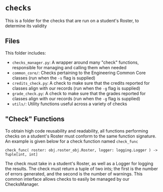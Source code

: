 # `checks`

This is a folder for the checks that are run on a student's Roster, to determine its validity

## Files

This folder includes:
 - `checks_manager.py`: A wrapper around many "check" functions, responsible for managing and calling them when needed
 - `common_core/`: Checks pertaining to the Engineering Common Core classes (run when the `-s` flag is supplied)
 - `credits_check.py`: A check to make sure that the credits reported for classes align with our records (run when the `-g` flag is supplied)
 - `grade_check.py`: A check to make sure that the grades reported for classes align with our records (run when the `-g` flag is supplied)
 - `utils/`: Utility functions useful across a variety of checks

## "Check" Functions

To obtain high code reusability and readability, all functions performing checks on a student's Roster must conform to the same function signature.
An example is given below for a check function named `check_func`

```
check_func( roster: obj.roster_obj.Roster, logger: logging.Logger ) -> Tuple[int, int]
```

The check must take in a student's Roster, as well as a Logger for logging the results. The check must return
a tuple of two ints; the first is the number of errors generated, and the second is the number of warnings. This
common interface allows checks to easily be managed by our ChecksManager.